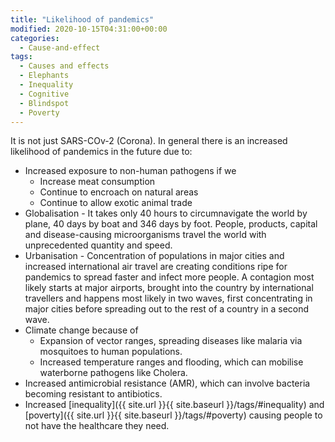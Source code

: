 ```yaml
---
title: "Likelihood of pandemics"
modified: 2020-10-15T04:31:00+00:00
categories:
  - Cause-and-effect
tags:
  - Causes and effects
  - Elephants
  - Inequality
  - Cognitive
  - Blindspot
  - Poverty
---
```


It is not just SARS-COv-2 (Corona). In general there is an increased likelihood of pandemics in the future due to:

* Increased exposure to non-human pathogens if we
    * Increase meat consumption
    * Continue to encroach on natural areas
    * Continue to allow exotic animal trade
* Globalisation - It takes only 40 hours to circumnavigate the world by plane, 40 days by boat and 346 days by foot. People, products, capital and disease-causing microorganisms travel the world with unprecedented quantity and speed.
* Urbanisation - Concentration of populations in major cities and increased international air travel are creating conditions ripe for pandemics to spread faster and infect more people. A contagion most likely starts at major airports, brought into the country by international travellers and happens most likely in two waves, first concentrating in major cities before spreading out to the rest of a country in a second wave.
* Climate change because of
    * Expansion of vector ranges, spreading diseases like malaria via mosquitoes to human populations.
    * Increased temperature ranges and flooding, which can mobilise waterborne pathogens like Cholera.
* Increased antimicrobial resistance (AMR), which can involve bacteria becoming resistant to antibiotics.
* Increased [inequality]({{ site.url }}{{ site.baseurl }}/tags/#inequality) and [poverty]({{ site.url }}{{ site.baseurl }}/tags/#poverty) causing people to not have the healthcare they need.


